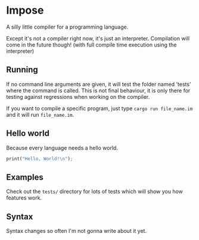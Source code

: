 # Impose
A silly little compiler for a programming language.

Except it's not a compiler right now, it's just an interpreter. Compilation will come in the future
though! (with full compile time execution using the interpreter)

## Running
If no command line arguments are given, it will test the folder named 'tests' where the command
is called. This is not final behaviour, it is only there for testing against regressions
when working on the compiler.

If you want to compile a specific program, just type ``cargo run file_name.im`` and it will run
``file_name.im``.

## Hello world
Because every language needs a hello world.
```rust
print("Hello, World!\n");
```

## Examples
Check out the ``tests/`` directory for lots of tests which will show you how features work.

## Syntax
Syntax changes so often I'm not gonna write about it yet.
